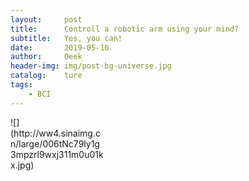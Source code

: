 ```yaml
---
layout:     post                          
title:      Controll a robotic arm using your mind?
subtitle:   Yes, you can!
date:       2019-05-16
author:     Oeek                          
header-img: img/post-bg-universe.jpg          
catalog:    ture                             
tags:
    - BCI
---
```

<div style="width:150px; height:100px">
![](http://ww4.sinaimg.cn/large/006tNc79ly1g3mpzrl9wxj311m0u01kx.jpg)
</div>
